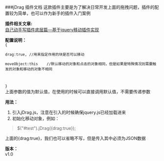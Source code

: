 ###jDrag 插件文档
这款插件主要是为了解决日常开发上面的拖拽问题，插件的配置较为简单，也可以作为新手的插件入门案例
  
<b>插件相关文章:</b>    
[自己动手写插件底层篇—基于jquery移动插件实现](http://www.cnblogs.com/st-leslie/p/6002148.html)  

<b>配置说明：</b>  
<code>{    
	drag:true,    //用来指定作用的块是否可以移动   
	moveObject:this&nbsp;&nbsp;&nbsp;&nbsp;//默认移动的对象和点击的对象相同，但是如果是特殊情况则需要触发的对象和移动的对象不相同  
  	
}</code>  
上面参数的值为默认值，在使用的时候可以直接调用默认值，不需要传递参数

<b>用法：</b>  
1. 引入jDrag.js，注意在引入的时候确保jquery.js已经加载进来  
2. 初始化移动对象，例如：
> $("#test").jDrag({drag:true});  
  
上面的{drag:true}，我们也可以省略不写，但是传入其中必须为JSON数据   
  
<b>版本：</b>  
v1.0
